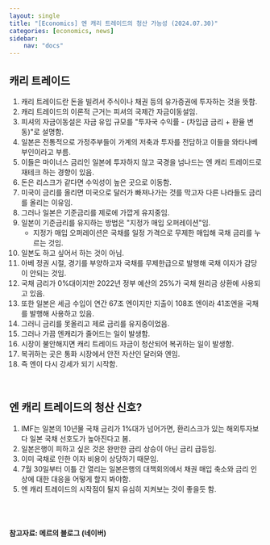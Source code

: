 ```yaml
---
layout: single
title: "[Economics] 엔 캐리 트레이드의 청산 가능성 (2024.07.30)"
categories: [economics, news]
sidebar:
    nav: "docs"
---
```


## 캐리 트레이드
1. 캐리 트레이드란 돈을 빌려서 주식이나 채권 등의 유가증권에 투자하는 것을 뜻함.
1. 캐리 트레이드의 이론적 근거는 피셔의 국제간 자금이동설임.
1. 피셔의 자금이동설은 자금 유입 규모를 "투자국 수익률 - (차입금 금리 + 환율 변동)"로 설명함.
1. 일본은 전통적으로 가정주부들이 가계의 저축과 투자를 전담하고 이들을 와타나베 부인이라고 부름.
1. 이들은 마이너스 금리인 일본에 투자하지 않고 국경을 넘나드는 엔 캐리 트레이드로 재테크 하는 경향이 있음.
1. 돈은 리스크가 같다면 수익성이 높은 곳으로 이동함.
1. 미국이 금리를 올리면 미국으로 달러가 빠져나가는 것를 막고자 다른 나라들도 금리를 올리는 이유임.
1. 그러나 일본은 기준금리를 제로에 가깝게 유지중임.
1. 일본이 기준금리를 유지하는 방법은 "지정가 매입 오퍼레이션"임.
    - 지정가 매입 오퍼레이션은 국채를 일정 가격으로 무제한 매입해 국채 금리를 누르는 것임.
1. 일본도 하고 싶어서 하는 것이 아님.
1. 아베 정권 시절, 경기를 부양하고자 국채를 무제한급으로 발행해 국채 이자가 감당이 안되는 것임.
1. 국채 금리가 0%대이지만 2022년 정부 예산의 25%가 국채 원리금 상환에 사용되고 있음.
1. 또한 일본은 세금 수입이 연간 67조 엔이지만 지출이 108조 엔이라 41조엔을 국채를 발행해 사용하고 있음.
1. 그러니 금리를 못올리고 제로 금리를 유지중이었음.
1. 그러나 가끔 엔캐리가 줄어드는 일이 발생함.
1. 시장이 불안해지면 캐리 트레이드 자금이 청산되어 복귀하는 일이 발생함.
1. 복귀하는 곳은 통화 시장에서 안전 자산인 달러와 엔임.
1. 즉 엔이 다시 강세가 되기 시작함.

<br/>

## 엔 캐리 트레이드의 청산 신호?
1. IMF는 일본의 10년물 국채 금리가 1%대가 넘어가면, 환리스크가 있는 해외투자보다 일본 국채 선호도가 높아진다고 봄.
1. 일본은행이 피하고 싶은 것은 완만한 금리 상승이 아닌 금리 급등임.
1. 이미 국채로 인한 이자 비용이 상당하기 때문임.
1. 7월 30일부터 이틀 간 열리는 일본은행의 대책회의에서 채권 매입 축소와 금리 인상에 대한 대응을 어떻게 할지 봐야함.
1. 엔 캐리 트레이드의 시작점이 될지 유심히 지켜보는 것이 좋을듯 함.

<br/>
<br/>

#### 참고자료: 메르의 블로그 (네이버) 